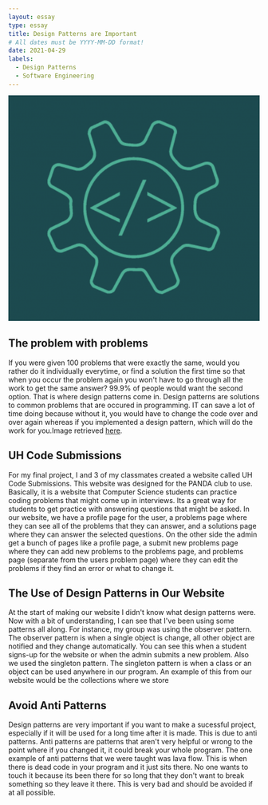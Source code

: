```yaml
---
layout: essay
type: essay
title: Design Patterns are Important
# All dates must be YYYY-MM-DD format!
date: 2021-04-29
labels:
  - Design Patterns
  - Software Engineering
---
```


<img class="ui medium right floated rounded image" src="../images/software.png">

## The problem with problems

If you were given 100 problems that were exactly the same, would you rather do it individually everytime, or find a solution the first time so that when you occur the problem again you won't have to go through all the work to get the same answer? 99.9% of people would want the second option. That is where design patterns come in. Design patterns are solutions to common problems that are occured in programming. IT can save a lot of time doing because without it, you would have to change the code over and over again whereas if you implemented a design pattern, which will do the work for you.Image retrieved [here](https://www.microsoft.com/en-us/research/group/research-software-engineering-rise/).

## UH Code Submissions

For my final project, I and 3 of my classmates created a website called UH Code Submissions. This website was designed for the PANDA club to use. Basically, it is a website that Computer Science students can practice coding problems that might come up in interviews. Its a great way for students to get practice with answering questions that might be asked. In our website, we have a profile page for the user, a problems page where they can see all of the problems that they can answer, and a solutions page where they can answer the selected questions. On the other side the admin get a bunch of pages like a profile page, a submit new problems page where they can add new problems to the problems page, and problems page (separate from the users problem page) where they can edit the problems if they find an error or what to change it.

## The Use of Design Patterns in Our Website

At the start of making our website I didn't know what design patterns were. Now with a bit of understanding, I can see that I've been using some patterns all along. For instance, my group was using the observer pattern. The observer pattern is when a single object is change, all other object are notified and they change automatically. You can see this when a student signs-up for the website or when the admin submits a new problem. Also we used the singleton pattern. The singleton pattern is when a class or an object can be used anywhere in our program. An example of this from our website would be the collections where we store 

## Avoid Anti Patterns

Design patterns are very important if you want to make a sucessful project, especially if it will be used for a long time after it is made. This is due to anti patterns. Anti patterns are patterns that aren't very helpful or wrong to the point where if you changed it, it could break your whole program. The one example of anti patterns that we were taught was lava flow. This is when there is dead code in your program and it just sits there. No one wants to touch it because its been there for so long that they don't want to break something so they leave it there. This is very bad and should be avoided if at all possible.

